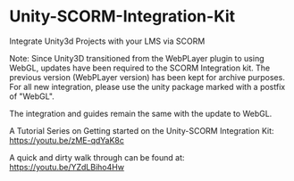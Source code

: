 # Unity-SCORM-Integration-Kit
Integrate Unity3d Projects with your LMS via SCORM

Note: Since Unity3D transitioned from the WebPLayer plugin to using WebGL, updates have been required to the SCORM Integration kit.
The previous version (WebPLayer version) has been kept for archive purposes.
For all new integration, please use the unity package marked with a postfix of "WebGL".

The integration and guides remain the same with the update to WebGL.

A Tutorial Series on Getting started on the Unity-SCORM Integration Kit: https://youtu.be/zME-qdYaK8c

A quick and dirty walk through can be found at: https://youtu.be/YZdLBiho4Hw

